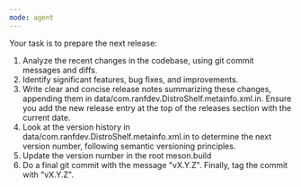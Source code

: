 ```yaml
---
mode: agent
---
```

Your task is to prepare the next release:
1. Analyze the recent changes in the codebase, using git commit messages and diffs.
2. Identify significant features, bug fixes, and improvements.
3. Write clear and concise release notes summarizing these changes, appending them in data/com.ranfdev.DistroShelf.metainfo.xml.in. Ensure you add the new release entry at the top of the releases section with the current date.
4. Look at the version history in data/com.ranfdev.DistroShelf.metainfo.xml.in to determine the next version number, following semantic versioning principles.
5. Update the version number in the root meson.build
6. Do a final git commit with the message "vX.Y.Z". Finally, tag the commit with "vX.Y.Z".